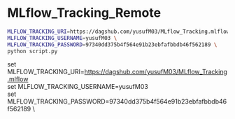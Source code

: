 
# MLflow_Tracking_Remote

```bash 
MLFLOW_TRACKING_URI=https://dagshub.com/yusufM03/MLflow_Tracking.mlflow \
MLFLOW_TRACKING_USERNAME=yusufM03 \
MLFLOW_TRACKING_PASSWORD=97340dd375b4f564e91b23ebfafbbdb46f562189 \
python script.py

```

set MLFLOW_TRACKING_URI=https://dagshub.com/yusufM03/MLflow_Tracking.mlflow  \
set  MLFLOW_TRACKING_USERNAME=yusufM03 \
set MLFLOW_TRACKING_PASSWORD=97340dd375b4f564e91b23ebfafbbdb46f562189 \


